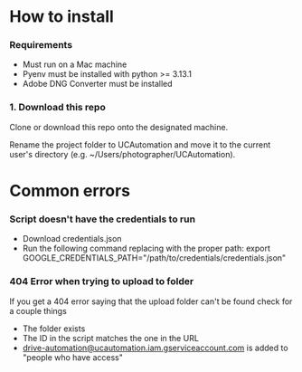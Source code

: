 # How to install
### Requirements
- Must run on a Mac machine
- Pyenv must be installed with python >= 3.13.1
- Adobe DNG Converter must be installed

### 1. Download this repo

Clone or download this repo onto the designated machine.

Rename the project folder to UCAutomation and move it to the current user's directory (e.g. ~/Users/photographer/UCAutomation).


# Common errors

### Script doesn't have the credentials to run
- Download credentials.json
- Run the following command replacing with the proper path: export GOOGLE_CREDENTIALS_PATH="/path/to/credentials/credentials.json" 

### 404 Error when trying to upload to folder
If you get a 404 error saying that the upload folder can't be found check for a couple things
- The folder exists
- The ID in the script matches the one in the URL
- drive-automation@ucautomation.iam.gserviceaccount.com is added to "people who have access"
